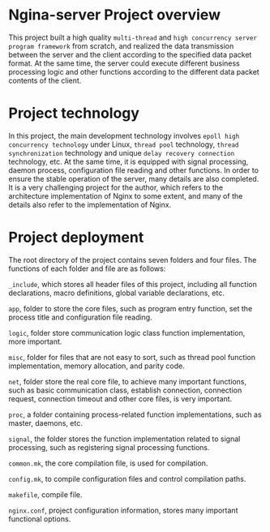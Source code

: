 # Ngina-server Project overview
This project built a high quality `multi-thread` and `high concurrency server program framework` from scratch, and realized the data transmission between the server and the client according to the specified data packet format. At the same time, the server could execute different business processing logic and other functions according to the different data packet contents of the client.

# Project technology
In this project, the main development technology involves `epoll high concurrency technology` under Linux, `thread pool` technology, `thread synchronization` technology and unique `delay recovery connection` technology, etc. At the same time, it is equipped with signal processing, daemon process, configuration file reading and other functions. In order to ensure the stable operation of the server, many details are also completed. It is a very challenging project for the author, which refers to the architecture implementation of Nginx to some extent, and many of the details also refer to the implementation of Nginx.

# Project deployment
The root directory of the project contains seven folders and four files. The functions of each folder and file are as follows:

`_include`, which stores all header files of this project, including all function declarations, macro definitions, global variable declarations, etc.

`app`, folder to store the core files, such as program entry function, set the process title and configuration file reading.

`logic`, folder store communication logic class function implementation, more important.

`misc`, folder for files that are not easy to sort, such as thread pool function implementation, memory allocation, and parity code.

`net`, folder store the real core file, to achieve many important functions, such as basic communication class, establish connection, connection request, connection timeout and other core files, is very important.

`proc`, a folder containing process-related function implementations, such as master, daemons, etc.

`signal`, the folder stores the function implementation related to signal processing, such as registering signal processing functions.

`common.mk`, the core compilation file, is used for compilation.

`config.mk`, to compile configuration files and control compilation paths.

`makefile`, compile file.

`nginx.conf`, project configuration information, stores many important functional options.
